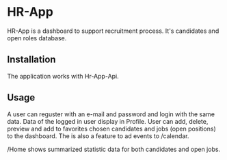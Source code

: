 # HR-App

HR-App is a dashboard to support recruitment process. It's candidates and open roles database.

## Installation

The application works with Hr-App-Api. 

## Usage

A user can reguster with an e-mail and password and login with the same data.
Data of the logged in user display in Profile.
User can add, delete, preview and add to favorites chosen candidates and jobs (open positions) to the dashboard. 
The is also a feature to ad events to /calendar.

/Home shows summarized statistic data for both candidates and open jobs.
